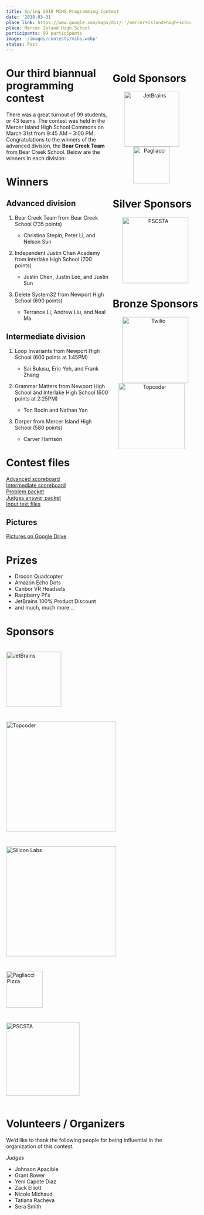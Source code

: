 ```yaml
---
title: Spring 2018 MIHS Programming Contest
date: '2018-03-31'
place_link: https://www.google.com/maps/dir/''/mercer+island+high+school/data=!4m5!4m4!1m0!1m2!1m1!1s0x54906bdae7961a9d:0x6e6caf34f523feb?sa=X&ved=2ahUKEwievorr45fdAhWEIjQIHTEbCswQ9RcwD3oECAoQEQ
place: Mercer Island High School
participants: 99 participants
image: '/images/contests/mihs.webp'
status: Past
---
```


<div style="float: right; margin-right: -20px; margin-left: 10px; text-align: center;">
  <h1 style="text-align: left;"><b>Gold Sponsors</b></h1>
  <a href="https://jetbrains.com"><img src="/images/partners/jetbrains.webp" alt="JetBrains" style="width: 150px; margin-right: 20px;"></a> <br> 
  <a href="https://pagliacci.com"><img src="/images/partners/pagliacci.webp" alt="Pagliacci" style="width: 100px; margin-right: 20px;"></a>
  <h1 style="text-align: left"><b>Silver Sponsors</b></h1>
  <a href="http://pscsta.org"><img src="/images/partners/pscsta.webp" alt="PSCSTA" style="width:180px;"></a>
  <h1 style="text-align: left"><b>Bronze Sponsors</b></h1>
  <a href="https://twilio.com"><img src="/images/partners/twilio.webp" alt="Twilio" style="width:180px;"></a> <br> 
  <a href="https://topcoder.com"><img src="/images/partners/topcoder.webp" alt="Topcoder" style="width: 180px; margin-right: 20px;"></a>
</div>


# Our third biannual programming contest

There was a great turnout of 99 students, or 43 teams. The contest was held in the Mercer Island High School Commons on March 31st from 9:45 AM – 3:00 PM. Congratulations to the winners of the advanced division, the **Bear Creek Team** from Bear Creek School. Below are the winners in each division:

# Winners

## Advanced division

1. Bear Creek Team from Bear Creek School (735 points)

    - Christina Stepin, Peter Li, and Nelson Sun
2. Independent Justin Chen Academy from Interlake High School (700 points)

    - Justin Chen, Justin Lee, and Justin Sun
3. Delete System32 from Newport High School (690 points)

    - Terrance Li, Andrew Liu, and Neal Ma

## Intermediate division

1. Loop Invariants from Newport High School (600 points at 1:45PM)

    - Sai Bulusu, Eric Yeh, and Frank Zhang
2. Grammar Matters from Newport High School and Interlake High School (600 points at 2:25PM)

    - Ton Bodin and Nathan Yan
3. Dorper from Mercer Island High School (580 points)

    - Carver Harrison

# Contest files

[Advanced scoreboard](https://www.teamscode.org/files/spring_2018_mihs/advanced_scoreboard.pdf)  
[Intermediate scoreboard](https://www.teamscode.org/files/spring_2018_mihs/intermediate_scoreboard.pdf)  
[Problem packet](https://www.teamscode.org/files/spring_2018_mihs/problem_set.pdf)  
[Judges answer packet](https://www.teamscode.org/files/spring_2018_mihs/judges_data.pdf)  
[Input text files](https://www.teamscode.org/files/spring_2018_mihs/inputs_outputs.zip)

## Pictures

[Pictures on Google Drive](https://drive.google.com/open?id=1Ep1Sir6RpCket1obA31HkLMc-SP4SPjn)

# Prizes

- Drocon Quadcopter
- Amazon Echo Dots
- Canbor VR Headsets
- Raspberry Pi's
- JetBrains 100% Product Discount
- and much, much more ...

# Sponsors

<div>
  <a href="https://jetbrains.com">
    <img src="/images/partners/jetbrains.webp" alt="JetBrains" style="width: 150px; margin-top: 20px; margin-bottom: 20px;">
  </a>
</div>
<div>
  <a href="https://www.topcoder.com/">
    <img src="/images/partners/topcoder.webp" alt="Topcoder" style="width: 300px; margin-top: 20px; margin-bottom: 20px;">
  </a>
</div>

<div>
  <a href="https://twilio.com">
    <img src="/images/partners/twilio.webp" alt="Silicon Labs" style="width: 300px; margin-top: 20px; margin-bottom: 20px;">
  </a>
</div>
<div>
  <a href="https://www.pagliacci.com/">
    <img src="/images/partners/pagliacci.webp" alt="Pagliacci Pizza" style="width: 100px; margin-top: 20px; margin-bottom: 20px;">
  </a>
</div>

<div>
  <a href="http://pscsta.org/">
    <img src="/images/partners/pscsta.webp" alt="PSCSTA" style="width: 200px; margin-top: 20px; margin-bottom: 20px;">
  </a>
</div>

# Volunteers / Organizers

We’d like to thank the following people for being influential in the organization of this contest.

_Judges_

- Johnson Apacible
- Grant Bower
- Yeni Capote Diaz
- Zack Elliott
- Nicole Michaud
- Tatiana Racheva
- Sera Smith
